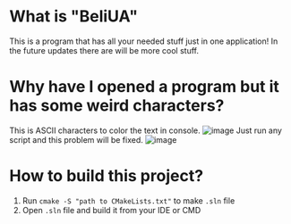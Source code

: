 # What is "BeliUA"
This is a program that has all your needed stuff just in one application! 
In the future updates there are will be more cool stuff.

# Why have I opened a program but it has some weird characters?
This is ASCII characters to color the text in console.
![image](https://github.com/beliumgl/BeliUA/assets/127200732/7c1785ca-f99e-49dc-aed5-1cc8be75cfc5)
Just run any script and this problem will be fixed.
![image](https://github.com/beliumgl/BeliUA/assets/127200732/f42b6e82-873c-4730-8000-d7d6614c3261)

#  **How to build this project?**
1. Run `cmake -S "path to CMakeLists.txt"` to make `.sln` file
2. Open `.sln` file and build it from your IDE or CMD
